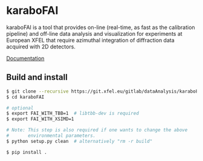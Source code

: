 karaboFAI
=========

karaboFAI is a tool that provides on-line (real-time, as fast as the
calibration pipeline) and off-line data analysis and visualization
for experiments at European XFEL that require azimuthal integration
of diffraction data acquired with 2D detectors.

[Documentation](https://in.xfel.eu/readthedocs/docs/karabofai/en/documentation/)

## Build and install

```sh
$ git clone --recursive https://git.xfel.eu/gitlab/dataAnalysis/karaboFAI.git
$ cd karaboFAI

# optional
$ export FAI_WITH_TBB=1  # libtbb-dev is required
$ export FAI_WITH_XSIMD=1

# Note: This step is also required if one wants to change the above 
#       environmental parameters.
$ python setup.py clean  # alternatively "rm -r build"

$ pip install .
```
